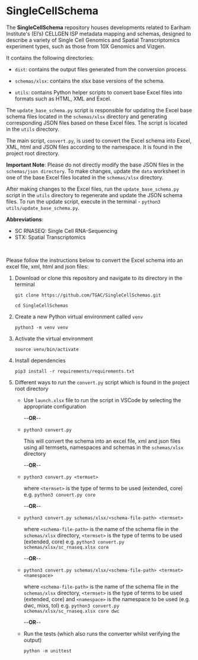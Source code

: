 # SingleCellSchema

The **SingleCellSchema** repository houses developments related to Earlham Institute's (EI’s) CELLGEN ISP metadata mapping and schemas, designed to describe a variety of Single Cell Genomics and Spatial Transcriptomics experiment types, such as those from 10X Genomics and Vizgen.

It contains the following directories:

- `dist`: contains the output files generated from the conversion process.

- `schemas/xlsx`: contains the xlsx base versions of the schema.

- `utils`: contains Python helper scripts to convert base Excel files into formats such as HTML, XML and Excel.

The `update_base_schema.py` script is responsible for updating the Excel base schema files located in the `schemas/xlsx` directory and generating corresponding JSON files based on these Excel files. The script is located in the `utils` directory.

The main script, `convert.py`, is used to convert the Excel schema into Excel, XML, html and JSON files according to the namespace. It is found in the project root directory.

**Important Note**:
Please do not directly modify the base JSON files in the `schemas/json directory`. To make changes, update the `data` worksheet in one of the base Excel files located in the `schemas/xlsx` directory.

After making changes to the Excel files, run the `update_base_schema.py` script in the `utils` directory to regenerate and update the JSON schema files. To run the update script, execute in the terminal - `python3 utils/update_base_schema.py`.

**Abbreviations**:

- SC RNASEQ: Single Cell RNA-Sequencing
- STX: Spatial Transcriptomics

<br />

Please follow the instructions below to convert the Excel schema into an excel file, xml, html and json files:

1. Download or clone this repository and navigate to its directory in the terminal

   `git clone https://github.com/TGAC/SingleCellSchemas.git`

   `cd SingleCellSchemas`

2. Create a new Python virtual environment called `venv`

   `python3 -m venv venv`

3. Activate the virtual environment

   `source venv/bin/activate`

4. Install dependencies

   `pip3 install -r requirements/requirements.txt`

5. Different ways to run the `convert.py` script which is found in the project root directory

   - Use `launch.xlsx` file to run the script in VSCode by selecting the appropriate configuration

     --**OR**--

   - `python3 convert.py`

     This will convert the schema into an excel file, xml and json files using
     all termsets, namespaces and schemas in the `schemas/xlsx` directory

     --**OR**--

   - `python3 convert.py <termset>`

     where `<termset>` is the type of terms to be used (extended, core)
     e.g. `python3 convert.py core`

     --**OR**--

   - `python3 convert.py schemas/xlsx/<schema-file-path> <termset>`

     where `<schema-file-path>` is the name of the schema file in the `schemas/xlsx` directory, `<termset>` is the type of terms to be used (extended, core) e.g. `python3 convert.py schemas/xlsx/sc_rnaseq.xlsx core`

     --**OR**--

   - `python3 convert.py schemas/xlsx/<schema-file-path> <termset> <namespace>`

     where `<schema-file-path>` is the name of the schema file in the `schemas/xlsx` directory, `<termset>` is the type of terms to be used (extended, core) and `<namespace>` is the namespace to be used (e.g. dwc, mixs, tol)
     e.g. `python3 convert.py schemas/xlsx/sc_rnaseq.xlsx core dwc`

     --**OR**--

   - Run the tests (which also runs the converter whilst verifying the output)

     `python -m unittest`
